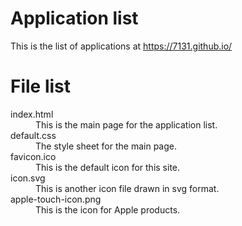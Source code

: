 # Application list
This is the list of applications at https://7131.github.io/

# File list

<dl>
  <dt>index.html</dt>
    <dd>This is the main page for the application list.</dd>
  <dt>default.css</dt>
    <dd>The style sheet for the main page.</dd>
  <dt>favicon.ico</dt>
    <dd>This is the default icon for this site.</dd>
  <dt>icon.svg</dt>
    <dd>This is another icon file drawn in svg format.</dd>
  <dt>apple-touch-icon.png</dt>
    <dd>This is the icon for Apple products.</dd>
</dl>


